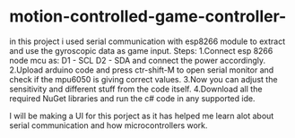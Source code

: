 # motion-controlled-game-controller-
in this project i used serial communication with esp8266 module to extract and use the gyroscopic data as game input. 
Steps:
1.Connect esp 8266 node mcu as:
  D1 - SCL
  D2 - SDA 
  and connect the power accordingly.
2.Upload arduino code and press ctr-shift-M to open serial monitor and check if the mpu6050 is giving correct values.
3.Now you can adjust the sensitivity and different stuff from the code itself.
4.Download all the required NuGet libraries and run the c# code in any supported ide.


I will be making a UI for this porject as it has helped me learn alot about serial communication and how microcontrollers work.

